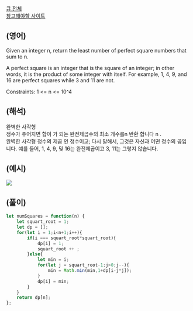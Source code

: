 <a href="https://leetcode.com/tag/queue/">큐 전체</a>  
<a href="https://leetcode.com/problems/perfect-squares/">참고해야할 사이트</a>    
## (영어)
Given an integer n, return the least number of perfect square numbers that sum to n.

A perfect square is an integer that is the square of an integer; in other words, it is the product of some integer with itself. For example, 1, 4, 9, and 16 are perfect squares while 3 and 11 are not.

Constraints:
1 <= n <= 10^4


## (해석)
완벽한 사각형  
정수가 주어지면 합이 가 되는 완전제곱수의 최소 개수를n 반환 합니다 n .    
완벽한 사각형 정수의 제곱 인 정수이고; 다시 말해서, 그것은 자신과 어떤 정수의 곱입니다.
예를 들어, 1, 4, 9, 및 16는 완전제곱이고 3, 11는 그렇지 않습니다.  


## (예시)
<a href='https://ifh.cc/v-vSo6Z1' target='_blank'><img src='https://ifh.cc/g/vSo6Z1.png' border='0'></a>


## (풀이)
```js
let numSquares = function(n) {
    let squart_root = 1;
    let dp = [];
    for(let i = 1;i<n+1;i++){
        if(i === squart_root*squart_root){
            dp[i] = 1;
            squart_root ++ ;
        }else{
            let min = i;
            for(let j = squart_root-1;j>0;j--){
                min = Math.min(min,1+dp[i-j*j]);  
            }
            dp[i] = min;
        }
    }
    return dp[n];
};
```
